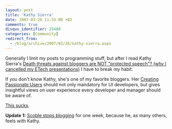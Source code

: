 ```yaml
---
layout: post
title: 'Kathy Sierra'
date: 2007-03-26 11:33:00 +02
comments: true
disqus_identifier: 25488
categories: [Community]
redirect_from:
  - /blog/archive/2007/03/26/kathy-sierra.aspx
---
```


Generally I limit my posts to programming stuff, but after I read Kathy Sierra's [Death threats against bloggers are NOT "protected speech"? (why I cancelled my ETech presentations)](http://headrush.typepad.com/creating_passionate_users/2007/03/as_i_type_this_.html) I have to break my habit.

If you don't know Kathy, she's one of my favorite bloggers. Her [Creating Passionate Users](http://headrush.typepad.com/creating_passionate_users/) should not only mandatory for UI developers, but gives insightful views on user experience every developer and manager should be aware of.

[This sucks](http://headrush.typepad.com/creating_passionate_users/2007/03/as_i_type_this_.html).

**Update 1:** [Scoble stops blogging](http://scobleizer.com/2007/03/26/taking-the-week-off/) for one week, because he, as many others, feels with Kathy.

